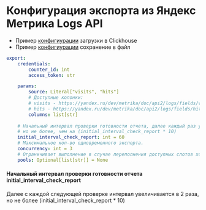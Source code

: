 # Конфигурация экспорта из Яндекс Метрика Logs API

- Пример [конфигиурации](../../../examples/etl/yml-clickhouse.etl.flow.yml) загрузки в Clickhouse
- Пример [конфигиурации](../../../examples/etl/yml-csv.etl.flow.yml) сохранение в файл

```yaml
export:
    credentials:
        counter_id: int
        access_token: str

    params:
        source: Literal["visits", "hits"]
        # Доступные колонки:
        # visits - https://yandex.ru/dev/metrika/doc/api2/logs/fields/visits.html
        # hits - https://yandex.ru/dev/metrika/doc/api2/logs/fields/hits.html
        columns: list[str]
    
    # Начальный интервал проверки готовности отчета, далее каждый раз увеличивается, 
    # но не более, чем на (initial_interval_check_report * 10)
    initial_interval_check_report: int = 60
    # Максимальное кол-во одновременного экспорта.
    concurrency: int = 3
    # Ограничивает выполнение в случае переполнения доступных слотов хотя бы в одном из указанных пулов.
    pools: Optional[list[str]] = None
```

#### Начальный интервал проверки готовности отчета initial_interval_check_report

Далее с каждой следующей проверке интервал увеличивается в 2 раза, 
но не более (initial_interval_check_report * 10)
